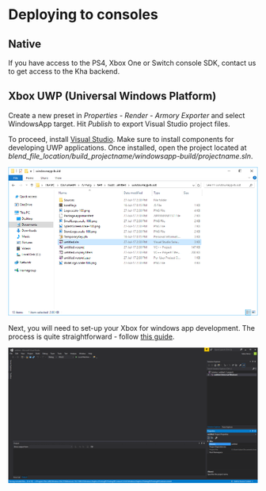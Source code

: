 # Deploying to consoles

## Native

If you have access to the PS4, Xbox One or Switch console SDK, contact us to get access to the Kha backend.

## Xbox UWP (Universal Windows Platform)

Create a new preset in *Properties - Render - Armory Exporter* and select WindowsApp target. Hit *Publish* to export Visual Studio project files.

To proceed, install [Visual Studio](https://www.visualstudio.com/vs/community/). Make sure to install components for developing UWP applications. Once installed, open the project located at *blend_file_location/build_projectname/windowsapp-build/projectname.sln*.

![](/platforms/img/xbox/1.png)

Next, you will need to set-up your Xbox for windows app development. The process is quite straightforward - follow [this guide](https://docs.microsoft.com/en-us/windows/uwp/xbox-apps/getting-started). 

![](/platforms/img/xbox/2.png)
